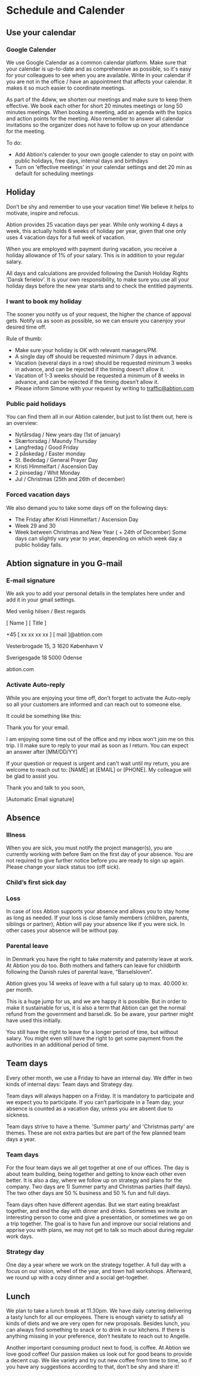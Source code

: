 # Schedule and Calender

## Use your calendar

### Google Calender
We use Google Calendar as a common calendar platform. Make sure that your calendar is up-to-date and as comprehensive as possible, so it's easy for your colleagues to see when you are available. Write in your calendar if you are not in the office / have an appointment that affects your calendar. It makes it so much easier to coordinate meetings. 

As part of the 4dww, we shorten our meetings and make sure to keep them effective. We book each other for short 20 minutes meetings or long 50 minutes meetings. When booking a meeting, add an agenda with the topics and action points for the meeting. Also remember to answer all calendar invitations so the organizer does not have to follow up on your attendance for the meeting. 

To do:
- Add Abtion's calender to your own google calender to stay on point with public holidays, free days, internal days and birthdays
- Turn on 'effective meetings' in your calendar settings and det 20 min as default for scheduling meetings


## Holiday
Don’t be shy and remember to use your vacation time! We believe it helps to motivate, inspire and refocus. 

Abtion provides 25 vacation days per year. While only working 4 days a week, this actually holds 6 weeks of holiday per year, given that one only uses 4 vacation days for a full week of vacation. 

When you are employed with payment during vacation, you receive a holiday allowance of 1% of your salary. This is in addition to your regular salary. 

All days and calculations are provided following the Danish Holiday Rights 'Dansk ferielov’. It is your own responsibility, to make sure you use all your holiday days before the new year starts and to check the entitled payments. 

### I want to book my holiday
The sooner you notify us of your request, the higher the chance of appoval gets. Notify us as soon as possible, so we can ensure you canenjoy your desired time off. 

Rule of thumb:
- Make sure your holiday is OK with relevant managers/PM.
- A single day off should be requested minimum 7 days in advance.
- Vacation (several days in a row) should be requested minimum 3 weeks in advance, and can be rejected if the timing doesn’t allow it.
- Vacation of 1-3 weeks should be requested a minimum of 8 weeks in advance, and can be rejected if the timing doesn’t allow it.
- Please inform Simone with your request by writing to traffic@abtion.com

### Public paid holidays
You can find them all in our Abtion calender, but just to list them out, here is an overview:

- Nytårsdag / New years day (1st of january)
- Skærtorsdag / Maundy Thursday
- Langfredag / Good Friday
- 2 påskedag / Easter monday
- St. Bededag / General Prayer Day
- Kristi Himmelfart / Ascension Day
- 2 pinsedag / Whit Monday
- Jul / Christmas (25th and 26th of december)
 
### Forced vacation days
We also demand you to take some days off on the following days:

- The Friday after Kristi Himmelfart / Ascension Day
- Week 29 and 30 
- Week between Christmas and New Year ( + 24th of December)
Some days can slightly vary year to year, depending on which week day a public holiday falls.  

## Abtion signature in you G-mail

### E-mail signature
We ask you to add your personal details in the templates here under and add it in your gmail settings.

Med venlig hilsen / Best regards

[ Name ]
[ Title ]

+45 [ xx xx xx xx ]
[ mail ]@abtion.com




Vesterbrogade 15, 3
1620 København V

Sverigesgade 18
5000 Odense

abtion.com

### Activate Auto-reply 
While you are enjoying your time off, don’t forget to activate the Auto-reply so all your customers are informed and can reach out to someone else.

It could be something like this:

Thank you for your email. 

I am enjoying some time out of the office and my inbox won't join me on this trip. I ll make sure to reply to your mail as soon as I return. 
You can expect an answer after [MM/DD/YY]

If your question or request is urgent and can't wait until my return, you are welcome to reach out to:
[NAME] at [EMAIL] or [PHONE]. My colleague will be glad to assist you.

Thank you and talk to you soon,

[Automatic Email signature]


## Absence

### Illness
When you are sick, you must notify the project manager(s), you are currently working with before 9am on the first day of your absence. You are not required to give further notice before you are ready to sign up again. Please change your slack status too (off sick). 

### Child’s first sick day


### Loss
In case of loss Abtion supports your absence and allows you to stay home as long as needed. If your loss is close family members (children, parents, siblings or partner), Abtion will pay your absence like if you were sick. In other cases your absence will be without pay. 

### Parental leave
In Denmark you have the right to take maternity and paternity leave at work. At Abtion you do too.  Both mothers and fathers can leave for childbirth following the Danish rules of parental leave, “Barselsloven”.

Abtion gives you 14 weeks of leave with a full salary up to max. 40.000 kr. per month.

This is a huge jump for us, and we are happy it is possible. But in order to make it sustainable for us, it is also a term that Abtion can get the normal refund from the government and barsel.dk. So be aware, your partner might have used this initially.

You still have the right to leave for a longer period of time, but without salary. You might even still have the right to get some payment from the authorities in an additional period of time.


## Team days
Every other month, we use a Friday to have an internal day. We differ in two kinds of internal days:  Team days and Strategy day.


Team days will always happen on a Friday. It is mandatory to participate and we expect you to participate. If you can’t participate in a Team day, your absence is counted as a vacation day, unless you are absent due to sickness.

Team days strive to have a theme. 'Summer party' and 'Christmas party' are themes. These are not extra parties but are part of the few planned team days a year.

### Team days
For the four team days we all get together at one of our offices. The day is about team building, being together and getting to know each other even better. It is also a day, where we follow up on strategy and plans for the company. Two days are 1) Summer party and Christmas parties (half days). The two other days are 50 % business and 50 % fun and full days. 

Team days often have different agendas. But we start eating breakfast together, and end the day with dinner and drinks. Sometimes we invite an interesting person to come and give a presentation, or sometimes we go on a trip together. The goal is to have fun and improve our social relations and apprise you with plans, we may not get to talk so much about during regular work days.

### Strategy day
One day a year where we work on the strategy together. A full day with a focus on our vision, wheel of the year, and town hall workshops. Afterward, we round up with a cozy dinner and a social get-together.

## Lunch 
We plan to take a lunch break at 11.30pm. We have daily catering delivering a tasty lunch for all our employees. There is enough variety to satisfy all kinds of diets and we are very open for new proposals. Besides lunch, you can always find something to snack or to drink in our kitchens. If there is anything missing in your preference, don’t hesitate to reach out to Angelle. 

Another important consuming product next to food, is coffee. At Abtion we love good coffee! Our passion makes us look out for good beans to provide a decent cup. We like variety and try out new coffee from time to time, so if you have any suggestions according to that, don’t be shy and share it!


